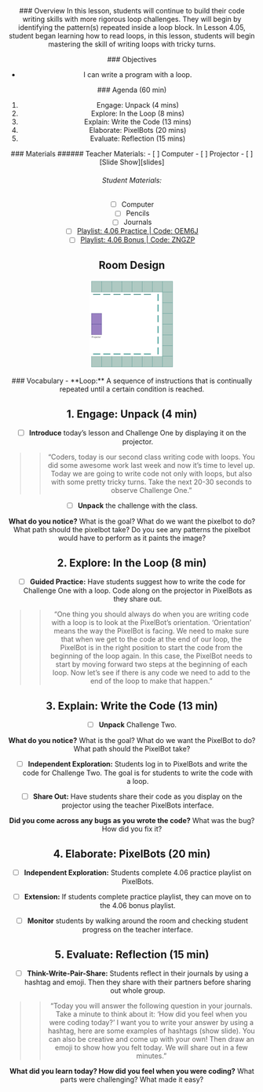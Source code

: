 <header class='header' title='In the Loop Part II' subtitle='Lesson 06'/>

<notable>
<iconp src='/icons/activity.png'>### Overview</iconp>
In this lesson, students will continue to build their code writing skills with more rigorous loop challenges. They will begin by identifying the pattern(s) repeated inside a loop block. In Lesson 4.05, student began learning how to read loops, in this lesson, students will begin mastering the skill of writing loops with tricky turns.

<iconp src='/icons/objectives.png'>### Objectives</iconp>
- I can write a program with a loop.

<iconp src='/icons/agenda.png'>### Agenda (60 min)</iconp>
1. Engage: Unpack (4 mins)
1. Explore: In the Loop (8 mins)
1. Explain: Write the Code (13 mins)
1. Elaborate: PixelBots (20 mins)
1. Evaluate: Reflection (15 mins)

<note>
<iconp src='/icons/materials.png'>### Materials</iconp>
###### Teacher Materials:
- [ ] Computer
- [ ] Projector
- [ ] [Slide Show][slides]

###### Student Materials:
- [ ] Computer
- [ ] Pencils
- [ ] Journals
- [ ] [Playlist: 4.06 Practice | Code: OEM6J][practice]
- [ ] [Playlist: 4.06 Bonus | Code: ZNGZP][extension]

</note>

## Room Design
![room](/images/layout-online.png)

<note>
<iconp src='/icons/vocab.png'>### Vocabulary</iconp>
- **Loop:** A sequence of instructions that is continually repeated until a certain condition is reached.
</note>

<pagebreak/>

## 1. Engage: Unpack (4 min)
- [ ] **Introduce** today’s lesson and Challenge One by displaying it on the projector.
>>“Coders, today is our second class writing code with loops. You did some awesome work last week and now it’s time to level up. Today we are going to write code not only with loops, but also with some pretty tricky turns. Take the next 20-30 seconds to observe Challenge One.”

- [ ] **Unpack** the challenge with the class.

<iconp type='question'>**What do you notice?**</iconp>
<iconp type='question'>What is the goal?</iconp>
<iconp type='question'>What do we want the pixelbot to do?</iconp>
<iconp type='question'>What path should the pixelbot take?</iconp>
<iconp type='question'>Do you see any patterns the pixelbot would have to perform as it paints the image?</iconp>

## 2. Explore: In the Loop (8 min)
- [ ] **Guided Practice:** Have students suggest how to write the code for Challenge One with a loop. Code along on the projector in PixelBots as they share out.
>>“One thing you should always do when you are writing code with a loop is to look at the PixelBot’s orientation. ‘Orientation’ means the way the PixelBot is facing. We need to make sure that when we get to the code at the end of our loop, the PixelBot is in the right position to start the code from the beginning of the loop again. In this case, the PixelBot needs to start by moving forward two steps at the beginning of each loop. Now let’s see if there is any code we need to add to the end of the loop to make that happen.”

## 3. Explain: Write the Code (13 min)
- [ ] **Unpack** Challenge Two.

<iconp type='question'>**What do you notice?**</iconp>
<iconp type='question'>What is the goal?</iconp>
<iconp type='question'>What do we want the PixelBot to do?</iconp>
<iconp type='question'>What path should the PixelBot take?</iconp>

- [ ] **Independent Exploration:** Students log in to PixelBots and write the code for Challenge Two. The goal is for students to write the code with a loop.

- [ ] **Share Out:** Have students share their code as you display on the projector using the teacher PixelBots interface.

<iconp type='question'>**Did you come across any bugs as you wrote the code?**</iconp>
<iconp type='question'>What was the bug?</iconp>
<iconp type='question'>How did you fix it?</iconp>

## 4. Elaborate: PixelBots (20 min)
- [ ] **Independent Exploration:** Students complete 4.06 practice playlist on PixelBots.

- [ ] **Extension:** If students complete practice playlist, they can move on to the 4.06 bonus playlist.

- [ ] **Monitor** students by walking around the room and checking student progress on the teacher interface.

## 5. Evaluate: Reflection (15 min)
- [ ] **Think-Write-Pair-Share:** Students reflect in their journals by using a hashtag and emoji. Then they share with their partners before sharing out whole group.
>>“Today you will answer the following question in your journals. Take a minute to think about it: ‘How did you feel when you were coding today?’ I want you to write your answer by using a hashtag, here are some examples of hashtags (show slide). You can also be creative and come up with your own! Then draw an emoji to show how you felt today. We will share out in a few minutes.”

<iconp type='question'>**What did you learn today? How did you feel when you were coding?**</iconp>
<iconp type='question'>What parts were challenging?</iconp>
<iconp type='question'>What made it easy?</iconp>

</notable>

[slides]: https://drive.google.com/open?id=1rrhvRzC2EMtH-8dWOcrUZmTMpr0wPQxlgXF_8fbzGXQ
[practice]: http://www.pixelbots.io/OEM6J
[extension]: http://www.pixelbots.io/ZNGZP
